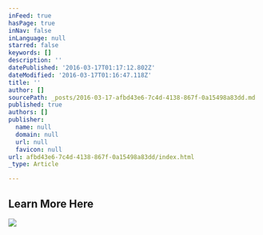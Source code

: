 ```yaml
---
inFeed: true
hasPage: true
inNav: false
inLanguage: null
starred: false
keywords: []
description: ''
datePublished: '2016-03-17T01:17:12.802Z'
dateModified: '2016-03-17T01:16:47.118Z'
title: ''
author: []
sourcePath: _posts/2016-03-17-afbd43e6-7c4d-4138-867f-0a15498a83dd.md
published: true
authors: []
publisher:
  name: null
  domain: null
  url: null
  favicon: null
url: afbd43e6-7c4d-4138-867f-0a15498a83dd/index.html
_type: Article

---
```

## Learn More Here
![](https://the-grid-user-content.s3-us-west-2.amazonaws.com/8238a6ee-4e7c-43f8-b2c4-568ee8763dad.jpg)